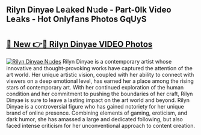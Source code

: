 ## Rilyn Dinyae Le𝚊ked N𝚞de - Part-0lk Video Le𝚊ks - Hot Onlyf𝚊ns Photos GqUyS

# <h2><a href="http://ab45788.deff.icu/?id=Rilyn+Dinyae">🔗 New 👉🔴 Rilyn Dinyae VIDEO Photos</a></h2>

[![Rilyn Dinyae N𝚞des](https://i.imgur.com/rIISA9y.gif)](http://ab45788.deff.icu/?id=Rilyn+Dinyae)
Rilyn Dinyae is a contemporary artist whose innovative and thought-provoking works have captured the attention of the art world. Her unique artistic vision, coupled with her ability to connect with viewers on a deep emotional level, has earned her a place among the rising stars of contemporary art. With her continued exploration of the human condition and her commitment to pushing the boundaries of her craft, Rilyn Dinyae is sure to leave a lasting impact on the art world and beyond. Rilyn Dinyae is a controversial figure who has gained notoriety for her unique brand of online presence. Combining elements of gaming, eroticism, and dark humor, she has amassed a large and dedicated following, but also faced intense criticism for her unconventional approach to content creation.
